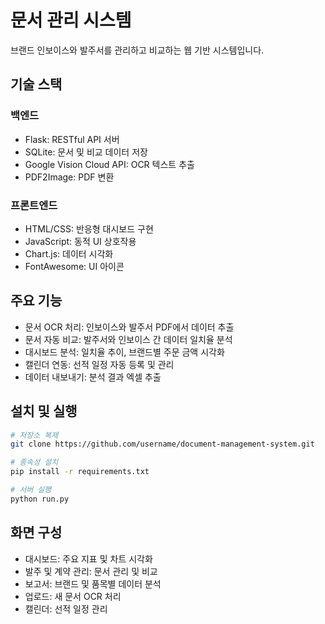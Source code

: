 # 문서 관리 시스템

브랜드 인보이스와 발주서를 관리하고 비교하는 웹 기반 시스템입니다.

## 기술 스택

### 백엔드
- Flask: RESTful API 서버
- SQLite: 문서 및 비교 데이터 저장
- Google Vision Cloud API: OCR 텍스트 추출
- PDF2Image: PDF 변환

### 프론트엔드
- HTML/CSS: 반응형 대시보드 구현
- JavaScript: 동적 UI 상호작용
- Chart.js: 데이터 시각화
- FontAwesome: UI 아이콘

## 주요 기능

- 문서 OCR 처리: 인보이스와 발주서 PDF에서 데이터 추출
- 문서 자동 비교: 발주서와 인보이스 간 데이터 일치율 분석
- 대시보드 분석: 일치율 추이, 브랜드별 주문 금액 시각화
- 캘린더 연동: 선적 일정 자동 등록 및 관리
- 데이터 내보내기: 분석 결과 엑셀 추출

## 설치 및 실행

```bash
# 저장소 복제
git clone https://github.com/username/document-management-system.git

# 종속성 설치
pip install -r requirements.txt

# 서버 실행
python run.py
```

## 화면 구성

- 대시보드: 주요 지표 및 차트 시각화
- 발주 및 계약 관리: 문서 관리 및 비교
- 보고서: 브랜드 및 품목별 데이터 분석
- 업로드: 새 문서 OCR 처리
- 캘린더: 선적 일정 관리
